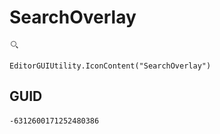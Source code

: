 # SearchOverlay
![](/img/SearchOverlay.png)

``` CSharp
EditorGUIUtility.IconContent("SearchOverlay")
```
## GUID
```
-6312600171252480386
```
